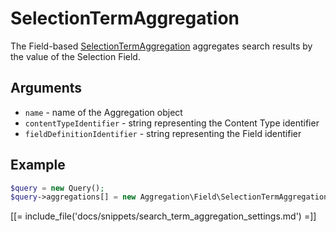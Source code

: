 # SelectionTermAggregation

The Field-based [SelectionTermAggregation](https://github.com/ezsystems/ezplatform-kernel/blob/master/eZ/Publish/API/Repository/Values/Content/Query/Aggregation/Field/SelectionTermAggregation.php) aggregates search results by the value of the Selection Field.

## Arguments

- `name` - name of the Aggregation object
- `contentTypeIdentifier` - string representing the Content Type identifier
- `fieldDefinitionIdentifier` - string representing the Field identifier

## Example

``` php
$query = new Query();
$query->aggregations[] = new Aggregation\Field\SelectionTermAggregation('selection', 'article', 'select');
```

[[= include_file('docs/snippets/search_term_aggregation_settings.md') =]]
